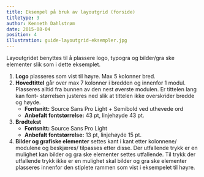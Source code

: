```yaml
---
title: Eksempel på bruk av layoutgrid (forside)
titletype: 3
author: Kenneth Dahlstrøm
date: 2015-08-04
position: 4
illustration: guide-layoutgrid-eksempler.jpg
---
```


Layoutgridet benyttes til å plassere logo, typogra  og bilder/gra ske elementer slik som i dette eksemplet.

1. **Logo** plasseres som vist til høyre. Max 5 kolonner bred.
2. **Hovedtittel** går over max 7 kolonner i bredden og innenfor 1 modul. Plasseres alltid fra bunnen av den nest øverste modulen. Er tittelen lang kan font- størrelsen justeres ned slik at tittelen ikke overskrider bredde og høyde.
    - **Fontsnitt:** Source Sans Pro Light + Semibold ved uthevede ord
    - **Anbefalt fontstørrelse:** 43 pt, linjehøyde 43 pt.
3. **Brødtekst**
    - **Fontsnitt:** Source Sans Pro Light
    - **Anbefalt fontstørrelse:** 13 pt, linjehøyde 15 pt.
4. **Bilder og grafiske elementer** settes kant i kant etter kolonnene/ modulene og beskjæres/ tilpasses etter disse. Der utfallende trykk er en mulighet kan bilder og gra ske elementer settes utfallende. Til trykk der utfallende trykk ikke er en mulighet skal bilder og gra ske elementer plasseres innenfor den stiplete rammen som vist i eksempelet til høyre.
